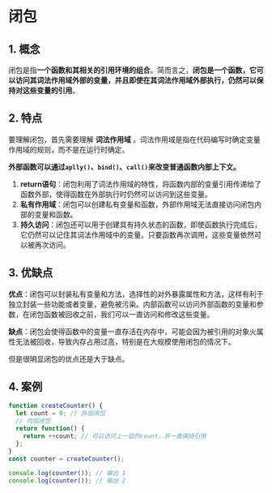 # 闭包

## 1. 概念

闭包是指**一个函数和其相关的引用环境的组合**。简而言之，**闭包是一个函数，它可以访问其词法作用域外部的变量，并且即使在其词法作用域外部执行，仍然可以保持对这些变量的引用**。

## 2. 特点

要理解闭包，首先需要理解 **词法作用域** 。词法作用域是指在代码编写时确定变量作用域的规则，而不是在运行时确定。

**外部函数可以通过`aplly()`、`bind()`、`call()`来改变普通函数内部上下文。**

1. **return语句**：闭包利用了词法作用域的特性，将函数内部的变量引用传递给了函数外部，使得函数在外部执行时仍然可以访问到这些变量。
2. **私有作用域**：闭包可以创建私有变量和函数，外部作用域无法直接访问闭包内部的变量和函数。
3. **持久访问**：闭包还可以用于创建具有持久状态的函数，即使函数执行完成后，它仍然可以记住其词法作用域中的变量。只要函数再次调用，这些变量依然可以被再次访问。

## 3. 优缺点

**优点**：闭包可以封装私有变量和方法，选择性的对外暴露属性和方法，这样有利于独立封装一些功能或者变量，避免被污染。内部函数可以访问外部函数的变量和参数，在闭包函数被回收之前，我们可以一直访问和修改这些变量。

**缺点**：闭包会使得函数中的变量一直存活在内存中，可能会因为被引用的对象火属性无法被回收，导致内存占用过高，特别是在大规模使用闭包的情况下。

但是很明显闭包的优点还是大于缺点。

## 4. 案例

``` js
function createCounter() {
  let count = 0; // 外层闭包
  // 内层闭包
  return function() {
    return ++count; // 可以访问上一层的count，并一直保持引用
  };
}
const counter = createCounter();

console.log(counter()); // 输出 1
console.log(counter()); // 输出 2
```

